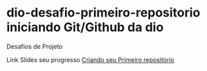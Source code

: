# dio-desafio-primeiro-repositorio iniciando  Git/Github da dio
Desafios de Projeto

Link Slides seu progresso 
[Criando seu Primeiro repositório](https://drive.google.com/file/d/1IZu0qohv1JOmxjEra1lknDiiStU68bl4/view)
